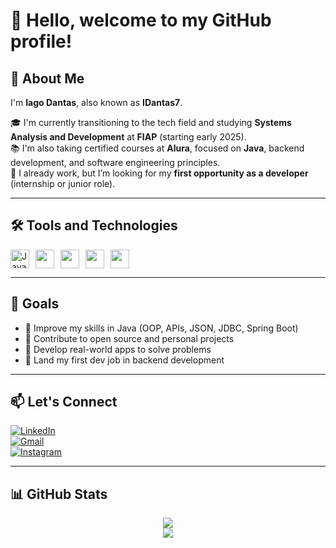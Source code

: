 # 👋 Hello, welcome to my GitHub profile!

## 🚀 About Me

I'm **Iago Dantas**, also known as **IDantas7**.

🎓 I'm currently transitioning to the tech field and studying **Systems Analysis and Development** at **FIAP** (starting early 2025).  
📚 I'm also taking certified courses at **Alura**, focused on **Java**, backend development, and software engineering principles.  
💼 I already work, but I’m looking for my **first opportunity as a developer** (internship or junior role).

---

## 🛠️ Tools and Technologies

<div style="display: flex; gap: 10px; flex-wrap: wrap;">
  <img src="https://cdn.jsdelivr.net/gh/devicons/devicon/icons/java/java-original.svg" width="30" alt="Java" />
  <img src="https://cdn.jsdelivr.net/gh/devicons/devicon/icons/html5/html5-original.svg" width="30" />
  <img src="https://cdn.jsdelivr.net/gh/devicons/devicon/icons/css3/css3-original.svg" width="30" />
  <img src="https://cdn.jsdelivr.net/gh/devicons/devicon/icons/javascript/javascript-original.svg" width="30" />
  <img src="https://cdn.jsdelivr.net/gh/devicons/devicon/icons/git/git-original.svg" width="30" />
</div>

---

## 🎯 Goals

- 📌 Improve my skills in Java (OOP, APIs, JSON, JDBC, Spring Boot)
- 📌 Contribute to open source and personal projects
- 📌 Develop real-world apps to solve problems
- 📌 Land my first dev job in backend development

---

## 📫 Let's Connect

[![LinkedIn](https://img.shields.io/badge/LinkedIn-0077B5?style=for-the-badge&logo=linkedin&logoColor=white)](https://www.linkedin.com/in/iago-dantas/)  
[![Gmail](https://img.shields.io/badge/Gmail-D14836?style=for-the-badge&logo=gmail&logoColor=white)](mailto:iagodantas_p@outlook.com)  
[![Instagram](https://img.shields.io/badge/Instagram-E4405F?style=for-the-badge&logo=instagram&logoColor=white)](https://www.instagram.com/iaagodantas/)

---

## 📊 GitHub Stats

<div align="center">
  <img src="https://github-readme-stats.vercel.app/api/top-langs/?username=IDantas7&layout=compact&theme=radical" />
  <br/>
  <img src="https://github-readme-stats.vercel.app/api?username=IDantas7&show_icons=true&theme=radical" />
</div>
